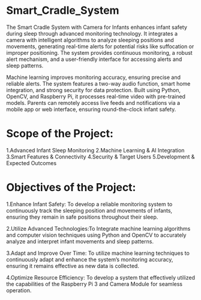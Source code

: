 # Smart_Cradle_System
The Smart Cradle System with Camera for Infants enhances infant safety during sleep through advanced monitoring technology. It integrates a camera with intelligent algorithms to analyze sleeping positions and movements, generating real-time alerts for potential risks like suffocation or improper positioning. The system provides continuous monitoring, a robust alert mechanism, and a user-friendly interface for accessing alerts and sleep patterns.

Machine learning improves monitoring accuracy, ensuring precise and reliable alerts. The system features a two-way audio function, smart home integration, and strong security for data protection. Built using Python, OpenCV, and Raspberry Pi, it processes real-time video with pre-trained models. Parents can remotely access live feeds and notifications via a mobile app or web interface, ensuring round-the-clock infant safety.

# Scope of the Project:
1.Advanced Infant Sleep Monitoring
2.Machine Learning & AI Integration
3.Smart Features & Connectivity
4.Security & Target Users
5.Development & Expected Outcomes

# Objectives of the Project:
1.Enhance Infant Safety: To develop a reliable monitoring system to continuously track the sleeping position and movements of infants, ensuring they remain in safe positions throughout their sleep.

2.Utilize Advanced Technologies:To Integrate machine learning algorithms and computer vision techniques using Python and OpenCV to accurately analyze and interpret infant movements and sleep patterns.

3.Adapt and Improve Over Time: To utilize machine learning techniques to continuously adapt and enhance the system’s monitoring accuracy, ensuring it remains effective as new data is collected.

4.Optimize Resource Efficiency: To develop a system that effectively utilized the capabilities of the Raspberry Pi 3 and Camera Module for seamless operation.
